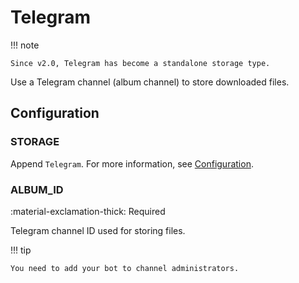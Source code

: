 # Telegram

!!! note

    Since v2.0, Telegram has become a standalone storage type.

Use a Telegram channel (album channel) to store downloaded files.

## Configuration

### STORAGE

Append `Telegram`. For more information, see [Configuration](../../start/configuration/#storage).

### ALBUM_ID

:material-exclamation-thick: Required

Telegram channel ID used for storing files.

!!! tip

    You need to add your bot to channel administrators.
